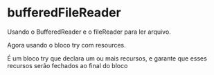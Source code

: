 # bufferedFileReader
Usando o BufferedReader e o fileReader para ler arquivo.

Agora usando o bloco try com resources.

É um bloco try que declara um ou mais recursos, e garante que esses
recursos serão fechados ao final do bloco





